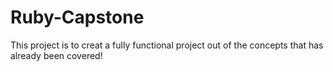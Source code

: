 # Ruby-Capstone
This project is to creat a fully functional project out of the concepts that has already been covered!
